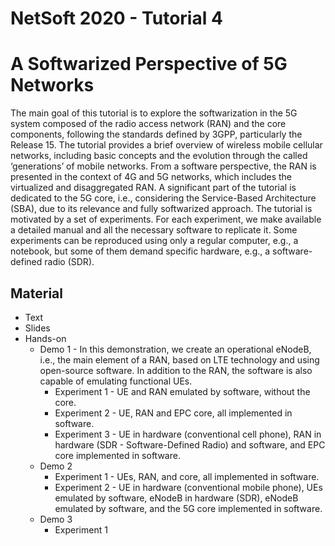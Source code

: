 # NetSoft 2020 - Tutorial 4
# A Softwarized Perspective of 5G Networks

The main goal of this tutorial is to explore the softwarization in the 5G system composed of the radio access network (RAN) and the core components, following the standards defined by 3GPP, particularly the Release 15. The tutorial provides a brief overview of wireless mobile cellular networks, including basic concepts and the evolution through the called ‘generations’ of mobile networks. From a software perspective, the RAN is presented in the context of 4G and 5G networks, which includes the virtualized and disaggregated RAN. A significant part of the tutorial is dedicated to the 5G core, i.e., considering the Service-Based Architecture (SBA), due to its relevance and fully softwarized approach. The tutorial is motivated by a set of experiments. For each experiment, we make available a detailed manual and all the necessary software to replicate it. Some experiments can be reproduced using only a regular computer, e.g., a notebook, but some of them demand specific hardware, e.g., a software-defined radio (SDR).

## Material
* Text
* Slides
* Hands-on
  * Demo 1 - In this demonstration, we create an operational eNodeB, i.e., the main element of a RAN, based on LTE technology and using open-source software. In addition to the RAN, the software is also capable of emulating functional UEs.
    * Experiment 1 - UE and RAN emulated by software, without the core.
    * Experiment 2 - UE, RAN and EPC core, all implemented in software.
    * Experiment 3 - UE in hardware (conventional cell phone), RAN in hardware (SDR - Software-Defined Radio) and software, and EPC core implemented in software.
  * Demo 2
    * Experiment 1 - UEs, RAN, and core, all implemented in software.
    * Experiment 2 - UE in hardware (conventional mobile phone), UEs emulated by software, eNodeB in hardware (SDR), eNodeB emulated by software, and the 5G core implemented in software.
  * Demo 3
    * Experiment 1
 
